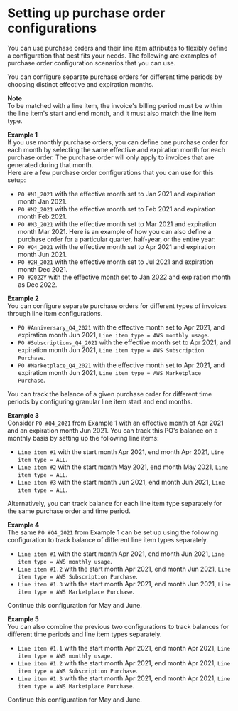 # Setting up purchase order configurations<a name="setup-po-lineitem"></a>

You can use purchase orders and their line item attributes to flexibly define a configuration that best fits your needs\. The following are examples of purchase order configuration scenarios that you can use\.

You can configure separate purchase orders for different time periods by choosing distinct effective and expiration months\.

**Note**  
To be matched with a line item, the invoice's billing period must be within the line item's start and end month, and it must also match the line item type\.

**Example 1**  
If you use monthly purchase orders, you can define one purchase order for each month by selecting the same effective and expiration month for each purchase order\. The purchase order will only apply to invoices that are generated during that month\.   
Here are a few purchase order configurations that you can use for this setup:  
+ `PO #M1_2021` with the effective month set to Jan 2021 and expiration month Jan 2021\.
+ `PO #M2_2021` with the effective month set to Feb 2021 and expiration month Feb 2021\.
+ `PO #M3_2021` with the effective month set to Mar 2021 and expiration month Mar 2021\.
Here is an example of how you can also define a purchase order for a particular quarter, half\-year, or the entire year:  
+ `PO #Q4_2021` with the effective month set to Apr 2021 and expiration month Jun 2021\.
+ `PO #2H_2021` with the effective month set to Jul 2021 and expiration month Dec 2021\.
+ `PO #2022Y` with the effective month set to Jan 2022 and expiration month as Dec 2022\.

**Example 2**  
You can configure separate purchase orders for different types of invoices through line item configurations\.  
+ `PO #Anniversary_Q4_2021` with the effective month set to Apr 2021, and expiration month Jun 2021, `Line item type = AWS monthly usage`\.
+ `PO #Subscriptions_Q4_2021` with the effective month set to Apr 2021, and expiration month Jun 2021, `Line item type = AWS Subscription Purchase`\.
+ `PO #Marketplace_Q4_2021` with the effective month set to Apr 2021, and expiration month Jun 2021, `Line item type = AWS Marketplace Purchase`\.

You can track the balance of a given purchase order for different time periods by configuring granular line item start and end months\.

**Example 3**  
Consider `PO #Q4_2021` from Example 1 with an effective month of Apr 2021 and an expiration month Jun 2021\. You can track this PO's balance on a monthly basis by setting up the following line items:  
+ `Line item #1` with the start month Apr 2021, end month Apr 2021, `Line item type = ALL`\.
+ `Line item #2` with the start month May 2021, end month May 2021, `Line item type = ALL`\.
+ `Line item #3` with the start month Jun 2021, end month Jun 2021, `Line item type = ALL`\.

Alternatively, you can track balance for each line item type separately for the same purchase order and time period\.

**Example 4**  
The same `PO #Q4_2021` from Example 1 can be set up using the following configuration to track balance of different line item types separately\.  
+ `Line item #1` with the start month Apr 2021, end month Jun 2021, `Line item type = AWS monthly usage`\.
+ `Line item #1.2` with the start month Apr 2021, end month Jun 2021, `Line item type = AWS Subscription Purchase`\.
+ `Line item #1.3` with the start month Apr 2021, end month Jun 2021, `Line item type = AWS Marketplace Purchase`\.

Continue this configuration for May and June\.

**Example 5**  
You can also combine the previous two configurations to track balances for different time periods and line item types separately\.  
+ `Line item #1.1` with the start month Apr 2021, end month Apr 2021, `Line item type = AWS monthly usage`\.
+ `Line item #1.2` with the start month Apr 2021, end month Apr 2021, `Line item type = AWS Subscription Purchase`\.
+ `Line item #1.3` with the start month Apr 2021, end month Apr 2021, `Line item type = AWS Marketplace Purchase`\.

Continue this configuration for May and June\.